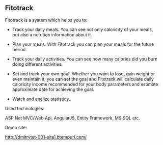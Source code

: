 Fitotrack
---------------

Fitotrack is a system which helps you to: 

* Track your daily meals. 
  You can see not only caloricity of your meals, but also a nutrition 
  information about it.

* Plan your meals.
  With Fitotrack you can plan your meals for the future period.

* Track your daily activities. 
  You can see how many calories did you burn doing different activities.
  
* Set and track your own goal. 
  Whether you want to lose, gain weight or even maintain it, you can set the 
  goal and Fitotrack will calculate daily caloricity income recommended for 
  your body parameters and estimate approximate date for achieving the goal.
  
* Watch and analize statistics.


Used technologies:

ASP.Net MVC/Web Api, AngularJS, Entity Framework, MS SQL etc.

Demo site:

http://dmitrytut-001-site1.btempurl.com/